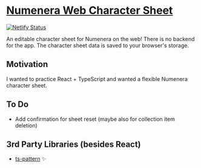 # [Numenera Web Character Sheet](https://numenera-web-character-sheet.netlify.app)

[![Netlify Status](https://api.netlify.com/api/v1/badges/d909550b-8071-447e-bb1d-5691bbc49593/deploy-status)](https://app.netlify.com/sites/numenera-web-character-sheet/deploys)

An editable character sheet for Numenera on the web!
There is no backend for the app. The character sheet
data is saved to your browser's storage.

## Motivation

I wanted to practice React + TypeScript and wanted
a flexible Numenera character sheet.

## To Do

- Add confirmation for sheet reset (maybe also for collection item deletion)

## 3rd Party Libraries (besides React)

- [ts-pattern](https://github.com/gvergnaud/ts-pattern) ✨

